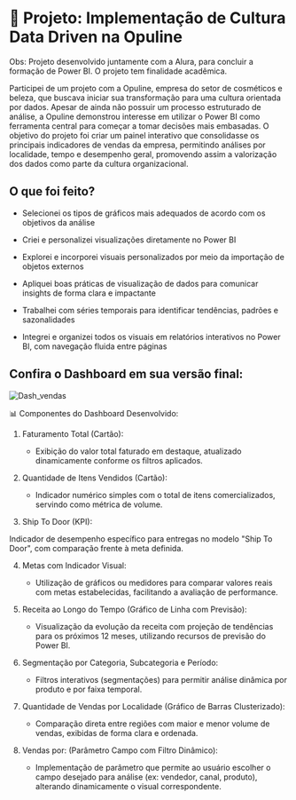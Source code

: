 # 💼 Projeto: Implementação de Cultura Data Driven na Opuline

Obs: Projeto desenvolvido juntamente com a Alura, para concluir a formação de Power BI. O projeto tem finalidade acadêmica.

Participei de um projeto com a Opuline, empresa do setor de cosméticos e beleza, que buscava iniciar sua transformação para uma cultura orientada por dados. Apesar de ainda não possuir um processo estruturado de análise, a Opuline demonstrou interesse em utilizar o Power BI como ferramenta central para começar a tomar decisões mais embasadas. O objetivo do projeto foi criar um painel interativo que consolidasse os principais indicadores de vendas da empresa, permitindo análises por localidade, tempo e desempenho geral, promovendo assim a valorização dos dados como parte da cultura organizacional.

## O que foi feito?

* Selecionei os tipos de gráficos mais adequados de acordo com os objetivos da análise

* Criei e personalizei visualizações diretamente no Power BI

* Explorei e incorporei visuais personalizados por meio da importação de objetos externos

* Apliquei boas práticas de visualização de dados para comunicar insights de forma clara e impactante

* Trabalhei com séries temporais para identificar tendências, padrões e sazonalidades

* Integrei e organizei todos os visuais em relatórios interativos no Power BI, com navegação fluida entre páginas

## Confira o Dashboard em sua versão final:

![Dash_vendas](https://github.com/user-attachments/assets/d480dd14-effe-4afa-90ef-8e750780093b)

📊 Componentes do Dashboard Desenvolvido:
 1. Faturamento Total (Cartão):

    * Exibição do valor total faturado em destaque, atualizado dinamicamente conforme os filtros aplicados.

2. Quantidade de Itens Vendidos (Cartão):

    * Indicador numérico simples com o total de itens comercializados, servindo como métrica de volume.

3. Ship To Door (KPI):

Indicador de desempenho específico para entregas no modelo "Ship To Door", com comparação frente à meta definida.

4. Metas com Indicador Visual:

    * Utilização de gráficos ou medidores para comparar valores reais com metas estabelecidas, facilitando a avaliação de performance.

5. Receita ao Longo do Tempo (Gráfico de Linha com Previsão):

    * Visualização da evolução da receita com projeção de tendências para os próximos 12 meses, utilizando recursos de previsão do Power BI.

6. Segmentação por Categoria, Subcategoria e Período:

    * Filtros interativos (segmentações) para permitir análise dinâmica por produto e por faixa temporal.

7. Quantidade de Vendas por Localidade (Gráfico de Barras Clusterizado):

    * Comparação direta entre regiões com maior e menor volume de vendas, exibidas de forma clara e ordenada.

8. Vendas por: (Parâmetro Campo com Filtro Dinâmico):

    * Implementação de parâmetro que permite ao usuário escolher o campo desejado para análise (ex: vendedor, canal, produto), alterando dinamicamente o visual correspondente.
